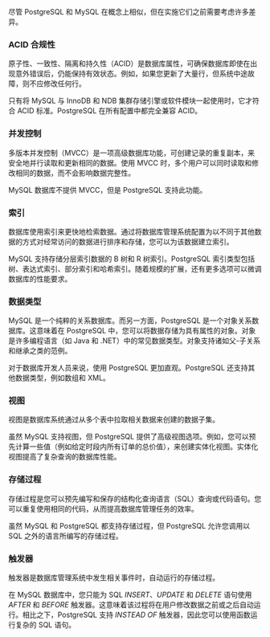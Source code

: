 尽管 PostgreSQL 和 MySQL 在概念上相似，但在实施它们之前需要考虑许多差异。

### **ACID 合规性**

原子性、一致性、隔离和持久性（ACID）是数据库属性，可确保数据库即使在出现意外错误后，仍能保持有效状态。例如，如果您更新了大量行，但系统中途故障，则不应修改任何行。

只有将 MySQL 与 InnoDB 和 NDB 集群存储引擎或软件模块一起使用时，它才符合 ACID 标准。PostgreSQL 在所有配置中都完全兼容 ACID。

### **并发控制**

多版本并发控制（MVCC）是一项高级数据库功能，可创建记录的重复副本，来安全地并行读取和更新相同的数据。使用 MVCC 时，多个用户可以同时读取和修改相同的数据，而不会影响数据完整性。

MySQL 数据库不提供 MVCC，但是 PostgreSQL 支持此功能。

### **索引**

数据库使用索引来更快地检索数据。通过将数据库管理系统配置为以不同于其他数据的方式对经常访问的数据进行排序和存储，您可以为该数据建立索引。

MySQL 支持存储分层索引数据的 B 树和 R 树索引。PostgreSQL 索引类型包括树、表达式索引、部分索引和哈希索引。随着规模的扩展，还有更多选项可以微调数据库的性能要求。

### **数据类型**

MySQL 是一个纯粹的关系数据库。而另一方面，PostgreSQL 是一个对象关系数据库。这意味着在 PostgreSQL 中，您可以将数据存储为具有属性的对象。对象是许多编程语言（如 Java 和 .NET）中的常见数据类型。对象支持诸如父-子关系和继承之类的范例。

对于数据库开发人员来说，使用 PostgreSQL 更加直观。PostgreSQL 还支持其他数据类型，例如数组和 XML。

### **视图**

视图是数据库系统通过从多个表中拉取相关数据来创建的数据子集。

虽然 MySQL 支持视图，但 PostgreSQL 提供了高级视图选项。例如，您可以预先计算一些值（例如给定时段内所有订单的总价值），来创建实体化视图。实体化视图提高了复杂查询的数据库性能。

### **存储过程**

存储过程是您可以预先编写和保存的结构化查询语言（SQL）查询或代码语句。您可以重复使用相同的代码，从而提高数据库管理任务的效率。

虽然 MySQL 和 PostgreSQL 都支持存储过程，但 PostgreSQL 允许您调用以 SQL 之外的语言所编写的存储过程。

### **触发器**

触发器是数据库管理系统中发生相关事件时，自动运行的存储过程。

在 MySQL 数据库中，您只能为 SQL *INSERT*、*UPDATE* 和 *DELETE* 语句使用 *AFTER* 和 *BEFORE* 触发器。这意味着该过程将在用户修改数据之前或之后自动运行。相比之下，PostgreSQL 支持 *INSTEAD OF* 触发器，因此您可以使用函数运行复杂的 SQL 语句。
